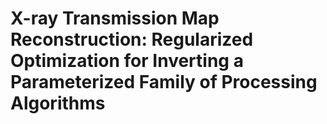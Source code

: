 # X-ray Transmission Map Reconstruction: Regularized Optimization for Inverting a Parameterized Family of Processing Algorithms
